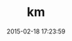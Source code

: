 ---
layout: post
title:  "km"
repo:   "kissmetrics/km"
date:   2015-02-18 17:23:59
gemurl: https://github.com/kissmetrics/km
---